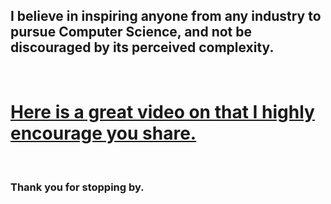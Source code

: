 ## I believe in inspiring anyone from any industry to pursue Computer Science, and not be discouraged by its perceived complexity. 
<br>

# [Here is a great video on that I highly encourage you share.](https://www.youtube.com/watch?v=nKIu9yen5nc)
<br>

### Thank you for stopping by.




